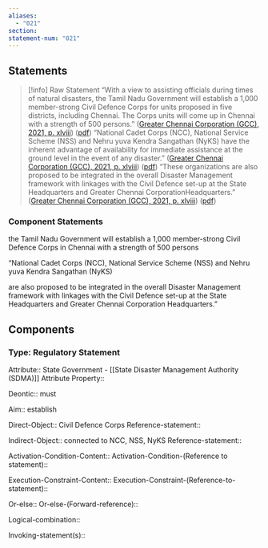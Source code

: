 ```yaml
---
aliases:
  - "021"
section: 
statement-num: "021"
---
```

## Statements 
> [!info] Raw Statement
> “With a view to assisting officials during times of natural disasters, the Tamil Nadu Government will establish a 1,000 member-strong Civil Defence Corps for units proposed in five districts, including Chennai. The Corps units will come up in Chennai with a strength of 500 persons.” ([Greater Chennai Corporation (GCC), 2021, p. xlviii](zotero://select/library/items/AZZSXLC8)) ([pdf](zotero://open-pdf/library/items/ZWDYK52D?page=48&annotation=KRHKQUR2))
> “National Cadet Corps (NCC), National Service Scheme (NSS) and Nehru yuva Kendra Sangathan (NyKS) have the inherent advantage of availability for immediate assistance at the ground level in the event of any disaster.” ([Greater Chennai Corporation (GCC), 2021, p. xlviii](zotero://select/library/items/AZZSXLC8)) ([pdf](zotero://open-pdf/library/items/ZWDYK52D?page=48&annotation=CYKLWS27))
> “These organizations are also proposed to be integrated in the overall Disaster Management framework with linkages with the Civil Defence set-up at the State Headquarters and Greater Chennai CorporationHeadquarters.” ([Greater Chennai Corporation (GCC), 2021, p. xlviii](zotero://select/library/items/AZZSXLC8)) ([pdf](zotero://open-pdf/library/items/ZWDYK52D?page=48&annotation=5H8BYJGV)) 


### Component Statements

the Tamil Nadu Government 
will 
establish a 1,000 member-strong Civil Defence Corps 
 in Chennai with a strength of 500 persons

“National Cadet Corps (NCC), National Service Scheme (NSS) and Nehru yuva Kendra Sangathan (NyKS) 

are also proposed to be integrated in the overall Disaster Management framework with linkages with the Civil Defence set-up at the State Headquarters and Greater Chennai Corporation Headquarters.”
## Components
### Type: Regulatory Statement
Attribute:: State Government - [[State Disaster Management Authority (SDMA)]]
	Attribute Property::

Deontic:: must

Aim:: establish

Direct-Object:: Civil Defence Corps
	Reference-statement::

Indirect-Object:: connected to NCC, NSS, NyKS
	Reference-statement::

Activation-Condition-Content::
	Activation-Condition-(Reference to statement)::

Execution-Constraint-Content::
	Execution-Constraint-(Reference-to-statement)::

Or-else::
	Or-else-(Forward-reference)::

Logical-combination::

Invoking-statement(s)::